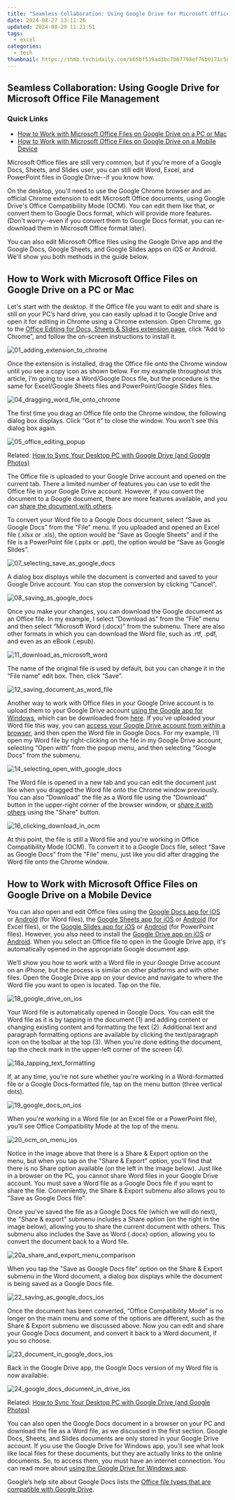 ```yaml
---
title: "Seamless Collaboration: Using Google Drive for Microsoft Office File Management"
date: 2024-08-27 13:11:26
updated: 2024-08-29 11:21:51
tags:
  - excel
categories:
  - tech
thumbnail: https://thmb.techidaily.com/b65bf539ad3bc7b67798ef76b0171c5880f30454ab3ea8bd7a6f0e0d486378c6.jpg
---
```


## Seamless Collaboration: Using Google Drive for Microsoft Office File Management

### Quick Links

* [How to Work with Microsoft Office Files on Google Drive on a PC or Mac](https://apple-account.techidaily.com/in-2024-protecting-your-privacy-how-to-remove-apple-id-from-apple-iphone-13-pro-by-drfone-ios/)
* [How to Work with Microsoft Office Files on Google Drive on a Mobile Device](https://instagram-clips.techidaily.com/new-2024-approved-unlocking-instagrams-soundscape-feature/)

 Microsoft Office files are still very common, but if you're more of a Google Docs, Sheets, and Slides user, you can still edit Word, Excel, and PowerPoint files in Google Drive--if you know how.

 On the desktop, you'll need to use the Google Chrome browser and an official Chrome extension to edit Microsoft Office documents, using Google Drive's Office Compatibility Mode (OCM). You can edit them like that, or convert them to Google Docs format, which will provide more features. (Don't worry--even if you convert them to Google Docs format, you can re-download them in Microsoft Office format later).

 You can also edit Microsoft Office files using the Google Drive app and the Google Docs, Google Sheets, and Google Slides apps on iOS or Android. We'll show you both methods in the guide below.

##  How to Work with Microsoft Office Files on Google Drive on a PC or Mac

 Let's start with the desktop. If the Office file you want to edit and share is still on your PC’s hard drive, you can easily upload it to Google Drive and open it for editing in Chrome using a Chrome extension. Open Chrome, go to the [Office Editing for Docs, Sheets & Slides extension page](https://chrome.google.com/webstore/detail/office-editing-for-docs-s/gbkeegbaiigmenfmjfclcdgdpimamgkj), click “Add to Chrome”, and follow the on-screen instructions to install it.

![01_adding_extension_to_chrome](https://static1.howtogeekimages.com/wordpress/wp-content/uploads/2016/05/01_adding_extension_to_chrome.png) 

 Once the extension is installed, drag the Office file onto the Chrome window until you see a copy icon as shown below. For my example throughout this article, I’m going to use a Word/Google Docs file, but the procedure is the same for Excel/Google Sheets files and PowerPoint/Google Slides files.

![04_dragging_word_file_onto_chrome](https://static1.howtogeekimages.com/wordpress/wp-content/uploads/2016/05/04_dragging_word_file_onto_chrome.png) 

 The first time you drag an Office file onto the Chrome window, the following dialog box displays. Click “Got it” to close the window. You won’t see this dialog box again.

![05_office_editing_popup](https://static1.howtogeekimages.com/wordpress/wp-content/uploads/2016/05/05_office_editing_popup.png) 

Related: [How to Sync Your Desktop PC with Google Drive (and Google Photos)](https://vp-tips.techidaily.com/new-integrating-podcast-into-your-instagram-content-strategy/) 

 The Office file is uploaded to your Google Drive account and opened on the current tab. There a limited number of features you can use to edit the Office file in your Google Drive account. However, if you convert the document to a Google document, there are more features available, and you can [share the document with others](https://vp-tips.techidaily.com/new-integrating-podcast-into-your-instagram-content-strategy/).

 To convert your Word file to a Google Docs document, select “Save as Google Docs” from the "File" menu. If you uploaded and opened an Excel file (.xlsx or .xls), the option would be “Save as Google Sheets” and if the file is a PowerPoint file (.pptx or .ppt), the option would be “Save as Google Slides”.

![07_selecting_save_as_google_docs](https://static1.howtogeekimages.com/wordpress/wp-content/uploads/2016/05/07_selecting_save_as_google_docs.png) 

 A dialog box displays while the document is converted and saved to your Google Drive account. You can stop the conversion by clicking “Cancel”.

![08_saving_as_google_docs](https://static1.howtogeekimages.com/wordpress/wp-content/uploads/2016/05/08_saving_as_google_docs.png) 

 Once you make your changes, you can download the Google document as an Office file. In my example, I select “Download as” from the “File” menu and then select “Microsoft Word (.docx)” from the submenu. There are also other formats in which you can download the Word file, such as .rtf, .pdf, and even as an eBook (.epub).

![11_download_as_microsoft_word](https://static1.howtogeekimages.com/wordpress/wp-content/uploads/2016/05/11_download_as_microsoft_word.png) 

 The name of the original file is used by default, but you can change it in the “File name” edit box. Then, click “Save”.

![12_saving_document_as_word_file](https://static1.howtogeekimages.com/wordpress/wp-content/uploads/2016/05/12_saving_document_as_word_file.png) 

 Another way to work with Office files in your Google Drive account is to upload them to your Google Drive account [using the Google app for Windows](https://vp-tips.techidaily.com/new-integrating-podcast-into-your-instagram-content-strategy/), which can be downloaded from [here](https://www.google.com/drive/download/). If you've uploaded your Word file this way, you can [access your Google Drive account from within a browser](http://drive.google.com), and then open the Word file in Google Docs. For my example, I’ll open my Word file by right-clicking on the file in my Google Drive account, selecting “Open with” from the popup menu, and then selecting “Google Docs” from the submenu.

![14_selecting_open_with_google_docs](https://static1.howtogeekimages.com/wordpress/wp-content/uploads/2016/05/14_selecting_open_with_google_docs.png) 

 The Word file is opened in a new tab and you can edit the document just like when you dragged the Word file onto the Chrome window previously. You can also “Download” the file as a Word file using the "Download" button in the upper-right corner of the browser window, or [share it with others](https://vp-tips.techidaily.com/new-integrating-podcast-into-your-instagram-content-strategy/) using the "Share" button.

![16_clicking_download_in_ocm](https://static1.howtogeekimages.com/wordpress/wp-content/uploads/2016/05/16_clicking_download_in_ocm.png) 

 At this point, the file is still a Word file and you're working in Office Compatibility Mode (OCM). To convert it to a Google Docs file, select “Save as Google Docs” from the "File" menu, just like you did after dragging the Word file onto the Chrome window.

##  How to Work with Microsoft Office Files on Google Drive on a Mobile Device

 You can also open and edit Office files using the [Google Docs app for iOS](https://www.anrdoezrs.net/links/3607085/type/dlg/sid/UUhtgUeUpU218586/https://itunes.apple.com/us/app/google-docs/id842842640?mt=8) or [Android](https://www.anrdoezrs.net/links/3607085/type/dlg/sid/UUhtgUeUpU218586/https://play.google.com/store/apps/details?id=com.google.android.apps.docs.editors.docs&hl=en) (for Word files), the [Google Sheets app for iOS](https://www.anrdoezrs.net/links/3607085/type/dlg/sid/UUhtgUeUpU218586/https://itunes.apple.com/us/app/google-sheets/id842849113?mt=8) or [Android](https://www.anrdoezrs.net/links/3607085/type/dlg/sid/UUhtgUeUpU218586/https://play.google.com/store/apps/details?id=com.google.android.apps.docs.editors.sheets&hl=en) (for Excel files), or the [Google Slides app for iOS](https://www.anrdoezrs.net/links/3607085/type/dlg/sid/UUhtgUeUpU218586/https://itunes.apple.com/us/app/google-slides/id879478102?mt=8) or [Android](https://www.anrdoezrs.net/links/3607085/type/dlg/sid/UUhtgUeUpU218586/https://play.google.com/store/apps/details?id=com.google.android.apps.docs.editors.slides&hl=en) (for PowerPoint files). However, you also need to install the [Google Drive app on iOS](https://www.anrdoezrs.net/links/3607085/type/dlg/sid/UUhtgUeUpU218586/https://itunes.apple.com/us/app/google-drive-free-online-storage/id507874739?mt=8) or [Android](https://www.anrdoezrs.net/links/3607085/type/dlg/sid/UUhtgUeUpU218586/https://play.google.com/store/apps/details?id=com.google.android.apps.docs&hl=en). When you select an Office file to open in the Google Drive app, it's automatically opened in the appropriate Google document app.

 We’ll show you how to work with a Word file in your Google Drive account on an iPhone, but the process is similar on other platforms and with other files. Open the Google Drive app on your device and navigate to where the Word file you want to open is located. Tap on the file.

![18_google_drive_on_ios](https://static1.howtogeekimages.com/wordpress/wp-content/uploads/2016/05/18_google_drive_on_ios.png) 

 Your Word file is automatically opened in Google Docs. You can edit the Word file as it is by tapping in the document (1) and adding content or changing existing content and formatting the text (2). Additional text and paragraph formatting options are available by clicking the text/paragraph icon on the toolbar at the top (3). When you're done editing the document, tap the check mark in the upper-left corner of the screen (4).

![18a_tapping_text_formatting](https://static1.howtogeekimages.com/wordpress/wp-content/uploads/2016/05/18a_tapping_text_formatting.png) 

 If, at any time, you're not sure whether you're working in a Word-formatted file or a Google Docs-formatted file, tap on the menu button (three vertical dots).

![19_google_docs_on_ios](https://static1.howtogeekimages.com/wordpress/wp-content/uploads/2016/05/19_google_docs_on_ios.png) 

 When you're working in a Word file (or an Excel file or a PowerPoint file), you’ll see Office Compatibility Mode at the top of the menu.

![20_ocm_on_menu_ios](https://static1.howtogeekimages.com/wordpress/wp-content/uploads/2016/05/20_ocm_on_menu_ios.png) 

 Notice in the image above that there is a Share & Export option on the menu, but when you tap on the "Share & Export" option, you'll find that there is no Share option available (on the left in the image below). Just like in a browser on the PC, you cannot share Word files in your Google Drive account. You must save a Word file as a Google Docs file if you want to share the file. Conveniently, the Share & Export submenu also allows you to "Save as Google Docs file".

 Once you've saved the file as a Google Docs file (which we will do next), the "Share & export" submenu includes a Share option (on the right in the image below), allowing you to share the current document with others. This submenu also includes the Save as Word (.docx) option, allowing you to convert the document back to a Word file.

![20a_share_and_export_menu_comparison](https://static1.howtogeekimages.com/wordpress/wp-content/uploads/2016/05/20a_share_and_export_menu_comparison.png) 

 When you tap the "Save as Google Docs file" option on the Share & Export submenu in the Word document, a dialog box displays while the document is being saved as a Google Docs file.

![22_saving_as_google_docs_ios](https://static1.howtogeekimages.com/wordpress/wp-content/uploads/2016/05/22_saving_as_google_docs_ios.png) 

 Once the document has been converted, “Office Compatibility Mode” is no longer on the main menu and some of the options are different, such as the Share & Export submenu we discussed above. Now you can edit and share your Google Docs document, and convert it back to a Word document, if you so choose.

![23_document_in_google_docs_ios](https://static1.howtogeekimages.com/wordpress/wp-content/uploads/2016/05/23_document_in_google_docs_ios.png) 

 Back in the Google Drive app, the Google Docs version of my Word file is now available.

![24_google_docs_document_in_drive_ios](https://static1.howtogeekimages.com/wordpress/wp-content/uploads/2016/05/24_google_docs_document_in_drive_ios.png) 

Related: [How to Sync Your Desktop PC with Google Drive (and Google Photos)](https://vp-tips.techidaily.com/new-integrating-podcast-into-your-instagram-content-strategy/) 

 You can also open the Google Docs document in a browser on your PC and download the file as a Word file, as we discussed in the first section. Google Docs, Sheets, and Slides documents are only stored in your Google Drive account. If you use the Google Drive for Windows app, you’ll see what look like local files for these documents, but they are actually links to the online documents. So, to access them, you must have an internet connection. You can read more about [using the Google Drive for Windows app](https://vp-tips.techidaily.com/new-integrating-podcast-into-your-instagram-content-strategy/).

 Google’s help site about Google Docs lists the [Office file types that are compatible with Google Drive](https://support.google.com/docs/answer/6055139).

<ins class="adsbygoogle"
     style="display:block"
     data-ad-format="autorelaxed"
     data-ad-client="ca-pub-7571918770474297"
     data-ad-slot="1223367746"></ins>



<ins class="adsbygoogle"
     style="display:block"
     data-ad-client="ca-pub-7571918770474297"
     data-ad-slot="8358498916"
     data-ad-format="auto"
     data-full-width-responsive="true"></ins>
